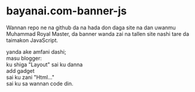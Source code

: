 # bayanai.com-banner-js
Wannan repo ne na github da na hada don daga site na dan uwanmu Muhammad Royal Master, da banner wanda zai na tallen site nashi tare da taimakon JavaScript.

yanda ake amfani dashi;<br/>
masu blogger:<br/>
ku shiga "Layout" sai ku danna<br/>
add gadget<br/>
sai ku zani "Html..."<br/>
sai ku sa wannan code din.<br/> <br/>

<script scr="https://github.com/ahmadbrainworks/bayanai.com-banner-js/index.js"> </script>
